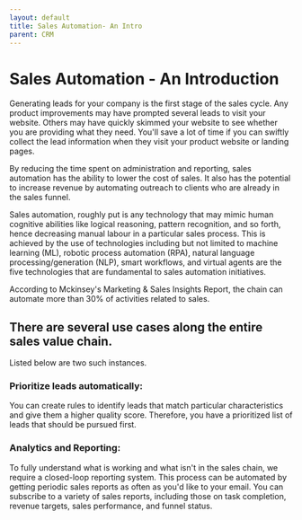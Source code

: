 ```yaml
---
layout: default
title: Sales Automation- An Intro
parent: CRM
---
```

# Sales Automation - An Introduction

Generating leads for your company is the first stage of the sales cycle. Any product improvements may have prompted several leads to visit your website. Others may have quickly skimmed your website to see whether you are providing what they need. You'll save a lot of time if you can swiftly collect the lead information when they visit your product website or landing pages. 

By reducing the time spent on administration and reporting, sales automation has the ability to lower the cost of sales. It also has the potential to increase revenue by automating outreach to clients who are already in the sales funnel.

Sales automation, roughly put is any technology that may mimic human cognitive abilities like logical reasoning, pattern recognition, and so forth, hence decreasing manual labour in a particular sales process. This is achieved by the use of technologies including but not limited to machine learning (ML), robotic process automation (RPA), natural language processing/generation (NLP), smart workflows, and virtual agents are the five technologies that are fundamental to sales automation initiatives.

According to Mckinsey's Marketing & Sales Insights Report, the chain can automate more than 30% of activities related to sales.

## There are several use cases along the entire sales value chain.

 Listed below are two such instances.

### Prioritize leads automatically:
You can create rules to identify leads that match particular characteristics and give them a higher quality score. Therefore, you have a prioritized list of leads that should be pursued first.


### Analytics and Reporting:
To fully understand what is working and what isn't in the sales chain, we require a closed-loop reporting system. This process can be automated by getting periodic sales reports as often as you'd like to your email. You can subscribe to a variety of sales reports, including those on task completion, revenue targets, sales performance, and funnel status.
